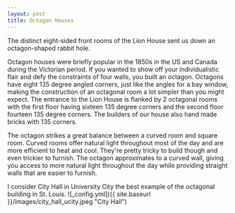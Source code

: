 ```yaml
---
layout: post
title: Octagon Houses
---
```


The distinct eight-sided front rooms of the Lion House sent us down an octagon-shaped rabbit hole.

Octagon houses were briefly popular in the 1850s in the US and Canada during the Victorian period. If you wanted to show off your individualistic flair and defy the constraints of four walls, you built an octagon. Octagons have eight 135 degree angled corners, just like the angles for a bay window, making the construction of an octagonal room a lot simpler than you might expect. The entrance to the Lion House is flanked by 2 octagonal rooms with the first floor having sixteen 135 degree corners and the second floor fourteen 135 degree corners. The builders of our house also hand made bricks with 135 corners. 

The octagon strikes a great balance between a curved room and square room. Curved rooms offer natural light throughout most of the day and are more efficient to heat and cool. They're pretty tricky to build though and even trickier to furnish. The octagon approximates to a curved wall, giving you access to more natural light throughout the day while providing straight walls that are easier to furnish.

I consider City Hall in University City the best example of the octagonal building in St. Louis. 
![_config.yml]({{ site.baseurl }}/images/city_hall_ucity.jpeg "City Hall")
